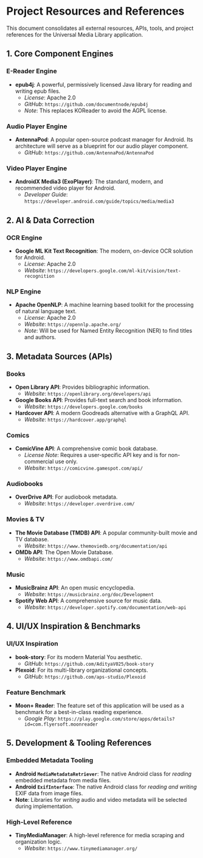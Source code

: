 # Project Resources and References

This document consolidates all external resources, APIs, tools, and project references for the Universal Media Library application.

## 1. Core Component Engines

### E-Reader Engine
- **epub4j**: A powerful, permissively licensed Java library for reading and writing epub files.
  - *License*: Apache 2.0
  - *GitHub*: `https://github.com/documentnode/epub4j`
  - *Note*: This replaces KOReader to avoid the AGPL license.

### Audio Player Engine
- **AntennaPod**: A popular open-source podcast manager for Android. Its architecture will serve as a blueprint for our audio player component.
  - *GitHub*: `https://github.com/AntennaPod/AntennaPod`

### Video Player Engine
- **AndroidX Media3 (ExoPlayer)**: The standard, modern, and recommended video player for Android.
  - *Developer Guide*: `https://developer.android.com/guide/topics/media/media3`

## 2. AI & Data Correction

### OCR Engine
- **Google ML Kit Text Recognition**: The modern, on-device OCR solution for Android.
  - *License*: Apache 2.0
  - *Website*: `https://developers.google.com/ml-kit/vision/text-recognition`

### NLP Engine
- **Apache OpenNLP**: A machine learning based toolkit for the processing of natural language text.
  - *License*: Apache 2.0
  - *Website*: `https://opennlp.apache.org/`
  - *Note*: Will be used for Named Entity Recognition (NER) to find titles and authors.

## 3. Metadata Sources (APIs)

### Books
- **Open Library API**: Provides bibliographic information.
  - *Website*: `https://openlibrary.org/developers/api`
- **Google Books API**: Provides full-text search and book information.
  - *Website*: `https://developers.google.com/books`
- **Hardcover API**: A modern Goodreads alternative with a GraphQL API.
  - *Website*: `https://hardcover.app/graphql`

### Comics
- **ComicVine API**: A comprehensive comic book database.
  - *License Note*: Requires a user-specific API key and is for non-commercial use only.
  - *Website*: `https://comicvine.gamespot.com/api/`

### Audiobooks
- **OverDrive API**: For audiobook metadata.
  - *Website*: `https://developer.overdrive.com/`

### Movies & TV
- **The Movie Database (TMDB) API**: A popular community-built movie and TV database.
  - *Website*: `https://www.themoviedb.org/documentation/api`
- **OMDb API**: The Open Movie Database.
  - *Website*: `https://www.omdbapi.com/`

### Music
- **MusicBrainz API**: An open music encyclopedia.
  - *Website*: `https://musicbrainz.org/doc/Development`
- **Spotify Web API**: A comprehensive source for music data.
  - *Website*: `https://developer.spotify.com/documentation/web-api`

## 4. UI/UX Inspiration & Benchmarks

### UI/UX Inspiration
- **book-story**: For its modern Material You aesthetic.
  - *GitHub*: `https://github.com/AdityaV025/book-story`
- **Plexoid**: For its multi-library organizational concepts.
  - *GitHub*: `https://github.com/aps-studio/Plexoid`

### Feature Benchmark
- **Moon+ Reader**: The feature set of this application will be used as a benchmark for a best-in-class reading experience.
  - *Google Play*: `https://play.google.com/store/apps/details?id=com.flyersoft.moonreader`

## 5. Development & Tooling References

### Embedded Metadata Tooling
- **Android `MediaMetadataRetriever`**: The native Android class for *reading* embedded metadata from media files.
- **Android `ExifInterface`**: The native Android class for *reading and writing* EXIF data from image files.
- **Note**: Libraries for *writing* audio and video metadata will be selected during implementation.

### High-Level Reference
- **TinyMediaManager**: A high-level reference for media scraping and organization logic.
  - *Website*: `https://www.tinymediamanager.org/`
